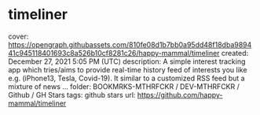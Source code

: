# timeliner

cover: https://opengraph.githubassets.com/810fe08d1b7bb0a95dd48f18dba989441c945118401693c8a526b10cf8281c26/happy-mammal/timeliner
created: December 27, 2021 5:05 PM (UTC)
description: A simple interest tracking app which tries/aims to provide real-time history feed of interests  you like e.g. (iPhone13, Tesla, Covid-19). It similar to a customized RSS feed but a mixture of news ...
folder: BOOKMRKS-MTHRFCKR / DEV-MTHRFCKR / Github / GH Stars
tags: github stars
url: https://github.com/happy-mammal/timeliner